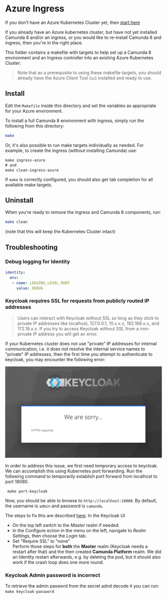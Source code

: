 # Azure Ingress

If you don't have an Azure Kubernetes Cluster yet, then [start here](https://github.com/camunda-community-hub/camunda8-greenfield-installation/tree/main/azure)

If you already have an Azure kubernetes cluster, but have not yet installed Camunda 8 and/or an ingress, or you would like to re-install Camunda 8 and ingress, then you're in the right place. 

This folder contains a makefile with targets to help set up a Camunda 8 environment and an Ingress controller into an existing Azure Kubernetes Cluster.

> Note that as a prerequisite to using these makefile targets, you should already have the Azure Client Tool (`az`) installed and ready to use.

## Install

Edit the `Makefile` inside this directory and set the variables as appropriate for your Azure environment.

To install a full Camunda 8 environment with ingress, simply run the following from this directory:  

```sh
make
```

Or, it's also possible to run make targets individually as needed. For example, to create the ingress (without installing Camunda) use:

```shell
make ingress-azure
# and
make clean-ingress-azure
```

If `make` is correctly configured, you should also get tab completion for all available make targets.

## Uninstall

When you're ready to remove the ingress and Camunda 8 components, run:

```sh
make clean
```

(note that this will keep the Kubernetes Cluster intact)

## Troubleshooting

### Debug logging for Identity
```yaml
identity:
  env:
   - name: LOGGING_LEVEL_ROOT
     value: DEBUG
```

### Keycloak requires SSL for requests from publicly routed IP addresses

> Users can interact with Keycloak without SSL so long as they stick to private IP addresses like localhost, 127.0.0.1, 10.x.x.x, 192.168.x.x, and 172.16.x.x. If you try to access Keycloak without SSL from a non-private IP address you will get an error.

If your Kubernetes cluster does not use "private" IP addresses for internal communication, i.e. it does not resolve the internal service names to "private" IP addresses, then the first time you attempt to authenticate to keycloak, you may encounter the following error:

![Keycloak ssl required](../docs/images/keycloak_ssl_required.png?raw=true)

In order to address this issue, we first need temporary access to keycloak. We can accomplish this using Kubernetes port forwarding. Run the following command to temporarily establish port forward from localhost to port 18080.

     make port-keycloak

Now, you should be able to browse to `http://localhost:18080`. By default, the username is `admin` and password is `camunda`.

The steps to fix this are described [here](https://docs.camunda.io/docs/self-managed/identity/troubleshooting/common-problems/#solution-2-identity-making-requests-from-an-external-ip-address). In the Keycloak UI 
- On the top left switch to the *Master* realm if needed.
- In the Configure ection in the menu on the left, navigate to *Realm Settings*, then choose the *Login* tab.
- Set "Require SSL" to "none"  
Perform those steps for **both** the **Master** realm (Keycloak needs a restart after that) and the then created **Camunda Platform** realm. We did an Identity restart afterwards, e.g. by deleting the pod, but it should also work if the crash loop does one more round.

### Keycloak Admin password is incorrect
To retrieve the admin pasword from the secret adnd decode it you can run:  
 ```make keycloak-password```
 